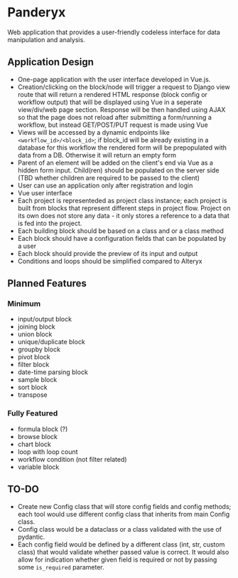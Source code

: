 # Panderyx

Web application that provides a user-friendly codeless interface for data manipulation and analysis.

## Application Design

- One-page application with the user interface developed in Vue.js.
- Creation/clicking on the block/node will trigger a request to Django view route that will return a rendered HTML response (block config or workflow output) that will be displayed using Vue in a seperate view/div/web page section. Response will be then handled using AJAX so that the page does not reload after submitting a form/running a workflow, but instead GET/POST/PUT request is made using Vue
- Views will be accessed by a dynamic endpoints like `<workflow_id>/<block_id>`; if block_id will be already existing in a database for this workflow the rendered form will be prepopulated with data from a DB. Otherwise it will return an empty form
- Parent of an element will be added on the client's end via Vue as a hidden form input. Child(ren) should be populated on the server side (TBD whether children are required to be passed to the client)
- User can use an application only after registration and login
- Vue user interface
- Each project is representeded as project class instance; each project is built from blocks that represent different steps in project flow. Project on its own does not store any data - it only stores a reference to a data that is fed into the project.
- Each building block should be based on a class and or a class method
- Each block should have a configuration fields that can be populated by a user
- Each block should provide the preview of its input and output
- Conditions and loops should be simplified compared to Alteryx

## Planned Features

### Minimum

- input/output block
- joining block
- union block
- unique/duplicate block
- groupby block
- pivot block
- filter block
- date-time parsing block
- sample block
- sort block
- transpose

### Fully Featured

- formula block (?)
- browse block
- chart block
- loop with loop count
- workflow condition (not filter related)
- variable block

## TO-DO

- Create new Config class that will store config fields and config methods; each tool would use different config class that inherits from main Config class.
- Config class would be a dataclass or a class validated with the use of pydantic.
- Each config field would be defined by a different class (int, str, custom class) that would validate whether passed value is correct. It would also allow for indication whether given field is required or not by passing some `is_required` parameter.
